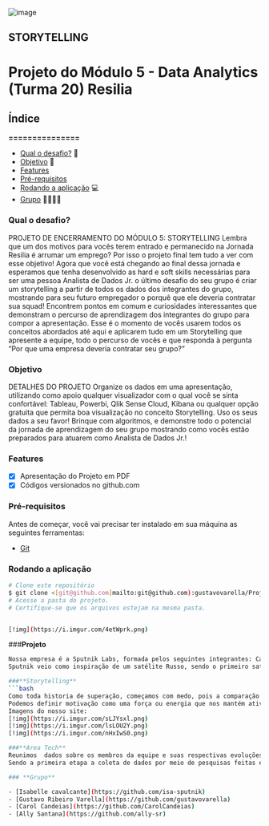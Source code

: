 ![image](https://user-images.githubusercontent.com/106848389/180666234-915735fb-ebe4-4d95-80d0-470a129a5fab.png)

## STORYTELLING

# Projeto do Módulo 5 - Data Analytics (Turma 20) Resilia

## Índice
**===============**
- [Qual o desafio?](#qual-o-desafio) 🚨
- [Objetivo](#objetivo) 🚀
- [Features](#features)
- [Pré-requisitos](#pré-requisitos)
- [Rodando a aplicação](#rodando-a-aplicação) 💻
- [Grupo](#grupo) 👨‍💻👩‍💻

### **Qual o desafio?**
PROJETO DE ENCERRAMENTO DO MÓDULO 5:
STORYTELLING
Lembra que um dos motivos para vocês terem entrado e permanecido na Jornada
Resilia é arrumar um emprego?
Por isso o projeto final tem tudo a ver com esse objetivo!
Agora que você está chegando ao final dessa jornada e esperamos que tenha
desenvolvido as hard e soft skills necessárias para ser uma pessoa Analista de Dados Jr.
o último desafio do seu grupo é criar um storytelling a partir de todos os dados dos
integrantes do grupo, mostrando para seu futuro empregador o porquê que ele
deveria contratar sua squad!
Encontrem pontos em comum e curiosidades interessantes que demonstram o
percurso de aprendizagem dos integrantes do grupo para compor a apresentação.
Esse é o momento de vocês usarem todos os conceitos abordados até aqui e aplicarem
tudo em um Storytelling que apresente a equipe, todo o percurso de vocês e que
responda à pergunta “Por que uma empresa deveria contratar seu grupo?”

### **Objetivo**
DETALHES DO PROJETO
Organize os dados em uma apresentação, utilizando como apoio qualquer visualizador
com o qual você se sinta confortável: Tableau, Powerbi, Qlik Sense Cloud, Kibana ou
qualquer opção gratuita que permita boa visualização no conceito Storytelling.
Uso os seus dados a seu favor! Brinque com algoritmos, e demonstre todo o potencial
da jornada de aprendizagem do seu grupo mostrando como vocês estão preparados
para atuarem como Analista de Dados Jr.!
 
### **Features**
- [x] Apresentação do Projeto em PDF
- [x] Códigos versionados no github.com

### **Pré-requisitos**
 Antes de começar, você vai precisar ter instalado em sua máquina as seguintes ferramentas:
- [Git](https://git-scm.com)


### **Rodando a aplicação**
```bash
# Clone este repositório
$ git clone <[git@github.com]mailto:git@github.com):gustavovarella/Projeto_M5.git>
# Acesse a pasta do projeto.
# Certifique-se que os arquivos estejam na mesma pasta.


[!img](https://i.imgur.com/4etWprk.png)
```
###**Projeto**
````bash 
Nossa empresa é a Sputnik Labs, formada pelos seguintes integrantes: Carol Candeias, Isabelle Cavalcante, Ally Santana, Gustavo Varella.
Sputnik veio como inspiração de um satélite Russo, sendo o primeiro satélite a ser enviado para o espaço com intuito de transmitir ondas de rádio ou seja o primeiro objeto enviado para o espaço pela humanidade, além de sua forma diferenciada, sendo ela redonda com antenas, e tal como o satélite, nossa empresa passou por várias etapas e erros antes de nos reconhecer como grupo e empresa, cada membro dela foi complementar ao outro, pois apesar de não ter dos os requisitos fomos complementares encontrando uma conexão perfeita para a fundação da Sputnik Labs

###**Storytelling**
```bash
Como toda historia de superação, começamos com medo, pois a comparação mediante a nossos concorrentes foi grande, a instabilidade emocional sendo ela através do esgotamento emocional, autocontrole e autoconhecimento, foram muitos momentos de dúvida com questionamento: "isso não vai dar certo" ou " nós nascemos para ser coadiovantes e não os protagosnistas" e nossa superação veio, enfrentando o desafio e conseguindo supera-lo, entendendo que não precisamos ser igual aos nossos concorrentes mas ser tão capaz quanto; A  motivação é importante para o desenvolvimento pessoal de todos os profissionais, estando intimamente atrelada ao desenvolvimento da organização.
Podemos definir motivação como uma força ou energia que nos mantém ativos e sempre seguindo em frente. Ela também é responsável por eliminar todas as preocupações e pensamentos que podem deixar nossa mente turva, permitindo que sejamos capazes de raciocinar com clareza e ver o céu claro além da tempestade, onde pretendemos chegar.
Imagens do nosso site:
[!img](https://i.imgur.com/sLJYsxl.png)
[!img](https://i.imgur.com/lsLOU2Y.png)
[!img](https://i.imgur.com/nHxIwS0.png)

###**Area Tech**
Reunimos  dados sobre os membros da equipe e suas respectivas evoluções, sobre eles fizemos insights conseguindo extrair o máximo possivél de informação relativa ao desenvolvimento da equipe.
Sendo a primeira etapa a coleta de dados por meio de pesquisas feitas entre membros e dados extraidos de Linkedin, prosseguimos para a organização da base de dados e seus devidos relacionamentos, após isso começamos a  etapa de desenvolvimento de dashboards únicos para cada membro de equipe, relatando todo tipo de desenvolvimento na Resilia (ensino de educação).

### **Grupo**

- [Isabelle cavalcante](https://github.com/isa-sputnik)
- [Gustavo Ribeiro Varella](https://github.com/gustavovarella)
- [Carol Candeias](https://github.com/CarolCandeias)
- [Ally Santana](https://github.com/ally-sr)
